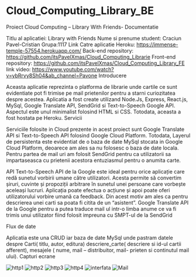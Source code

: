 # Cloud_Computing_Library_BE
Proiect Cloud Computing – Library With Friends- Documentatie

Titlu al aplicatiei: Library with Friends Nume si prenume student: Craciun Pavel-Cristian Grupa:1117 Link Catre aplicatie Heroku: https://immense-temple-57554.herokuapp.com/ Back-end repository: https://github.com/itsPavelXmas/Cloud_Computing_Librarie Front-end repository: https://github.com/itsPavelXmas/Cloud_Computing_Library_FE 
link video: https://www.youtube.com/watch?v=ybRrvy8Sh04&ab_channel=Pavone
Introducere

Aceasta aplicatie reprezinta o platforma de librarie unde cartile ce sunt evidentiate pot fi trimise pe mail prietenilor pentru a starni curiozitatea despre acestea. Aplicatia a fost create utilizand Node.Js, Express, React.js, MySql, Google Translate API, SendGrid si Text-to-Speech Google API. Aspectul este unul minimalist folosind HTML si CSS. Totodata, aceasta a fost hostata pe Heroku. Servicii

Serviciile folosite in Cloud prezente in acest proiect sunt Google Translate API si Text-to-Speech API folosind Google Cloud Platform. Totodata, Layerul de persistenta este evidentiat de o baza de date MySql stocata in Google Cloud Platform, deoarece am ales sa nu folosesc o baza de date locala. Pentru partea de mail uri am folosit SendGrid pentru ca utilizatorii sa impartaseasca cu prietenii acestora entuziasmul pentru o anumita carte.

API Text-to-Speech API de la Google este ideal pentru orice aplicație care redă sunetul vorbirii umane către utilizatori. Acesta permite să convertim șiruri, cuvinte și propoziții arbitrare în sunetul unei persoane care vorbește aceleași lucruri. Aplicația poate efectua o acțiune și apoi poate oferi utilizatorului vorbire umană ca feedback. Din acest motiv am ales ca pentru descrierea unei carti sa poata fi citita de un “asistent”.
Google Translate API de la Google pentru a putea traduce mail ul intr-o limba anume ce va fi trimis unui utilizator fiind folosit impreuna cu SMPT-ul de la SendGrid

Flux de date

Aplicatia este una CRUD iar baza de date MySql unde pastram datele despre Carti( titlu, autor, editura) descriere_carte( descriere si id-ul cartii afferent), mesajele ( nume, mail – distribuitor, mail- prieten si continutul mail ului). Capturi ecrane

![http1](https://user-images.githubusercontent.com/72074376/168486428-8da3d124-528b-49f0-ad90-1a78028964a9.png)
![http2](https://user-images.githubusercontent.com/72074376/168486430-6675b99f-e6ee-444e-af9b-6c02ea480b12.png)
![http3](https://user-images.githubusercontent.com/72074376/168486431-5c4be3a8-d3ad-4ade-9e91-69b525fdb3da.png)
![http4](https://user-images.githubusercontent.com/72074376/168486432-21baf95b-4519-4f74-9bc3-e115dddd34d7.png)
![interfata](https://user-images.githubusercontent.com/72074376/168486433-5bacb4bc-8fcf-4e47-8481-3a7668e2974b.png)
![Mail](https://user-images.githubusercontent.com/72074376/168486434-96bc4cf7-7486-426a-931a-e7180beac834.png)
